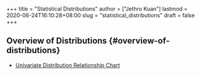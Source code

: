 +++
title = "Statistical Distributions"
author = ["Jethro Kuan"]
lastmod = 2020-06-24T16:10:28+08:00
slug = "statistical_distributions"
draft = false
+++

## Overview of Distributions {#overview-of-distributions}

- [Univariate Distribution Relationship Chart](http://www.math.wm.edu/~leemis/chart/UDR/UDR.html)
